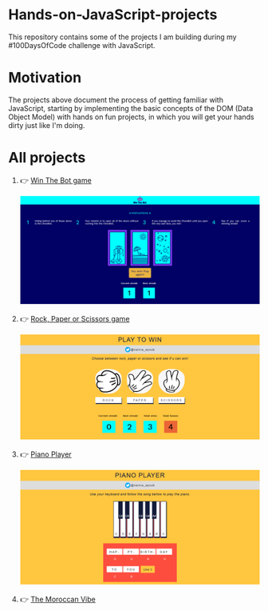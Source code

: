 # Hands-on-JavaScript-projects
This repository contains some of the projects I am building during my #100DaysOfCode challenge with JavaScript.
# Motivation
The projects above document the process of getting familiar with JavaScript, starting by implementing the basic concepts of the DOM (Data Object Model) with hands on fun projects, in which you will get your hands dirty just like I'm doing.  
# All projects
1. :point_right: [Win The Bot game](https://codepen.io/nainia_ayoub/full/XWmowyb)<br></br>
<img src="Win-The-Bot/logo/WinTheBot.PNG"><br/><br/>
2. :point_right: [Rock, Paper or Scissors game](https://codepen.io/nainia_ayoub/full//ZEbNYjL)<br/></br>
<img src="Rock-Paper-Scissors/images/RockPaperScissors.PNG"><br/><br/>
3. :point_right: [Piano Player](https://nainiayoub.github.io/Hands-on-JavaScript-projects/Piano-Player/)<br/><br/>
<img src="Piano-Player/images/pianoPlayer.PNG"><br/><br/>
4. :point_right: [The Moroccan Vibe](https://nainiayoub.github.io/Hands-on-JavaScript-projects/The%20Moroccan%20Vibe/index.html)<br></br>
